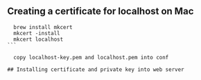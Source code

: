 
## Creating a certificate for localhost on Mac

````
  brew install mkcert 
  mkcert -install
  mkcert localhost
```

  copy localhost-key.pem and localhost.pem into conf

## Installing certificate and private key into web server 
